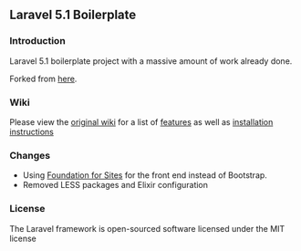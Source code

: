 ## Laravel 5.1 Boilerplate

### Introduction

Laravel 5.1 boilerplate project with a massive amount of work already done.

Forked from [here](https://github.com/rappasoft/laravel-5-boilerplate).

### Wiki

Please view the [original wiki](https://github.com/rappasoft/laravel-5-boilerplate/wiki) for a list of [features](https://github.com/rappasoft/laravel-5-boilerplate/wiki#features) as well as [installation instructions](https://github.com/rappasoft/laravel-5-boilerplate/wiki/1.-Installation)

### Changes

* Using [Foundation for Sites](http://foundation.zurb.com/sites/docs/) for the front end instead of Bootstrap.
* Removed LESS packages and Elixir configuration

### License

The Laravel framework is open-sourced software licensed under the MIT license
